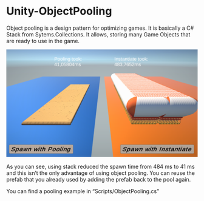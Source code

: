<p align="center">

# Unity-ObjectPooling


Object pooling is a design pattern for optimizing games. It is basically a C# Stack from Sytems.Collections. It allows, storing many Game Objects that are ready to use in the game. 

![alt text](./Assets/Compare.png)

As you can see, using stack reduced the spawn time from 484 ms to 41 ms and this isn’t the only advantage of using object pooling. You can reuse the prefab that you already used by adding the prefab back to the pool again. 

You can find a pooling example in “Scripts/ObjectPooling.cs”

</p>